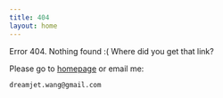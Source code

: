 ```yaml
---
title: 404
layout: home
---
```


Error 404. Nothing found :( Where did you get that link?

Please go to [homepage](/) or email me:

    dreamjet.wang@gmail.com

